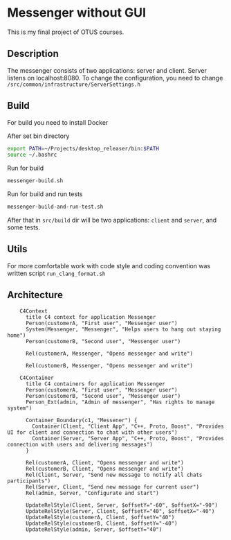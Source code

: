 # Messenger without GUI
This is my final project of OTUS courses.

## Description
The messenger consists of two applications: server and client.
Server listens on localhost:8080. To change the configuration, you need to change `/src/common/infrastructure/ServerSettings.h`

## Build

For build you need to install Docker

After set bin directory
```bash
export PATH=~/Projects/desktop_releaser/bin:$PATH
source ~/.bashrc
```

Run for build
```bash
messenger-build.sh
```

Run for build and run tests
```bash
messenger-build-and-run-test.sh
```

After that in `src/build` dir will be two applications: `client` and `server`, and some tests.

## Utils
For more comfortable work with code style and coding convention was written script `run_clang_format.sh`

## Architecture

```mermaid
    C4Context
      title C4 context for application Messenger
      Person(customerA, "First user", "Messenger user")
	  System(Messenger, "Messenger", "Helps users to hang out staying home")
      Person(customerB, "Second user", "Messenger user")

      Rel(customerA, Messenger, "Opens messenger and write")

      Rel(customerB, Messenger, "Opens messenger and write")
```

```mermaid
    C4Container
      title C4 containers for application Messenger
      Person(customerA, "First user", "Messenger user")
      Person(customerB, "Second user", "Messenger user")
	  Person_Ext(admin, "Admin of messenger", "Has rights to manage system")

	  Container_Boundary(c1, "Messener") {
	  	Container(Client, "Client App", "C++, Proto, Boost", "Provides UI for client and connection to chat with other users")
	  	Container(Server, "Server App", "C++, Proto, Boost", "Provides connection with users and delivering messages")
	  }

	  Rel(customerA, Client, "Opens messenger and write")
	  Rel(customerB, Client, "Opens messenger and write")
	  Rel(Client, Server, "Send new message to notify all chats participants")
	  Rel(Server, Client, "Send new message for current user")
	  Rel(admin, Server, "Configurate and start")

      UpdateRelStyle(Client, Server, $offsetY="-60", $offsetX="-90")
      UpdateRelStyle(Server, Client, $offsetY="40", $offsetX="-40")
      UpdateRelStyle(customerA, Client, $offsetY="40")
      UpdateRelStyle(customerB, Client, $offsetY="-40")
      UpdateRelStyle(admin, Server, $offsetY="40")
```